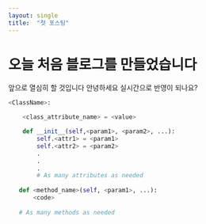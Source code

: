 ```yaml
---
layout: single
title:  "첫 포스팅"
---
```


# 오늘 처음 블로그를 만들었습니다

앞으로 열심히 할 것입니다
안녕하세요
실시간으로 반영이 되나요?

```python
<ClassName>:

    <class_attribute_name> = <value>

    def __init__(self,<param1>, <param2>, ...):
        self.<attr1> = <param1>
        self.<attr2> = <param2>
        .
        .
        .
        # As many attributes as needed
    
   def <method_name>(self, <param1>, ...):
       <code>
       
   # As many methods as needed
```
